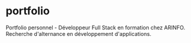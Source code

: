 # portfolio
Portfolio personnel - Développeur Full Stack en formation chez ARINFO. Recherche d'alternance en développement d'applications.

